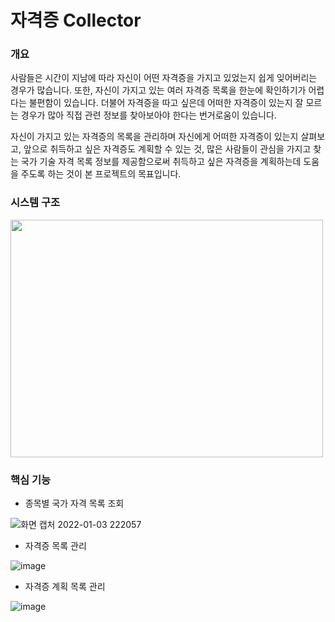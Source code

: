 # 자격증 Collector

### 개요
사람들은 시간이 지남에 따라 자신이 어떤 자격증을 가지고 있었는지 쉽게 잊어버리는 경우가 많습니다. 또한, 자신이 가지고 있는 여러 자격증 목록을 한눈에 확인하기가 어렵다는 불편함이 있습니다. 더불어 자격증을 따고 싶은데 어떠한 자격증이 있는지 잘 모르는 경우가 많아 직접 관련 정보를 찾아보아야 한다는 번거로움이 있습니다. 

자신이 가지고 있는 자격증의 목록을 관리하며 자신에게 어떠한 자격증이 있는지 살펴보고, 앞으로 취득하고 싶은 자격증도 계획할 수 있는 것, 많은 사람들이 관심을 가지고 찾는 국가 기술 자격 목록 정보를 제공함으로써 취득하고 싶은 자격증을 계획하는데 도움을 주도록 하는 것이 본 프로젝트의 목표입니다.


### 시스템 구조
<img src="https://user-images.githubusercontent.com/55876368/147935357-7510344d-005a-4c25-b46f-6764f8c5de47.png" width="500" height="380">


### 핵심 기능

* 종목별 국가 자격 목록 조회

![화면 캡처 2022-01-03 222057](https://user-images.githubusercontent.com/55876368/147935202-f8414567-9abc-44a2-9b2d-c9888dec22c3.png)

* 자격증 목록 관리

![image](https://user-images.githubusercontent.com/55876368/147935533-eb1c376d-a7d7-4d38-bc29-e396184c02e6.png)


* 자격증 계획 목록 관리

![image](https://user-images.githubusercontent.com/55876368/147935757-3bf719e7-503d-4068-b49d-1c19ba45258c.png)
